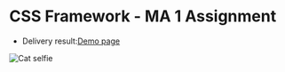 # CSS Framework - MA 1 Assignment

- Delivery result:[Demo page](https://topphestmark.github.io/suphachai-hestmark-css-frameworks-ma1/)


![Cat selfie](https://www.hdwallpaper.nu/wp-content/uploads/2017/04/cat-11.jpg)